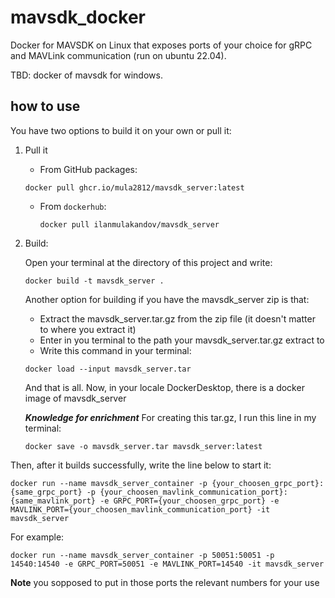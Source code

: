 # mavsdk_docker

Docker for MAVSDK on Linux that exposes ports of your choice for gRPC and MAVLink communication (run on ubuntu 22.04).

TBD: docker of mavsdk for windows.

## how to use

You have two options to build it on your own or pull it:
1. Pull it
   * From GitHub packages:
    ```
    docker pull ghcr.io/mula2812/mavsdk_server:latest
    ```
   * From `dockerhub`:
     ```
     docker pull ilanmulakandov/mavsdk_server
     ```
2. Build:

    Open your terminal at the directory of this project and write:
    
    ```
    docker build -t mavsdk_server .
    ```
    
    Another option for building if you have the mavsdk_server zip is that:
    
    - Extract the mavsdk_server.tar.gz from the zip file (it doesn't matter to where you extract it)
    - Enter in you terminal to the path your mavsdk_server.tar.gz extract to
    - Write this command in your terminal:
    
    ```
    docker load --input mavsdk_server.tar
    ```

    And that is all. Now, in your locale DockerDesktop, there is a docker image of mavsdk_server
    
    **_*Knowledge for enrichment*_** For creating this tar.gz, I run this line in my terminal:
    
    ```
    docker save -o mavsdk_server.tar mavsdk_server:latest
    ```

Then, after it builds successfully, write the line below to start it:

```
docker run --name mavsdk_server_container -p {your_choosen_grpc_port}:{same_grpc_port} -p {your_choosen_mavlink_communication_port}:{same_mavlink_port} -e GRPC_PORT={your_choosen_grpc_port} -e MAVLINK_PORT={your_choosen_mavlink_communication_port} -it mavsdk_server
```

For example:

```
docker run --name mavsdk_server_container -p 50051:50051 -p 14540:14540 -e GRPC_PORT=50051 -e MAVLINK_PORT=14540 -it mavsdk_server
```

**Note** you sopposed to put in those ports the relevant numbers for your use
